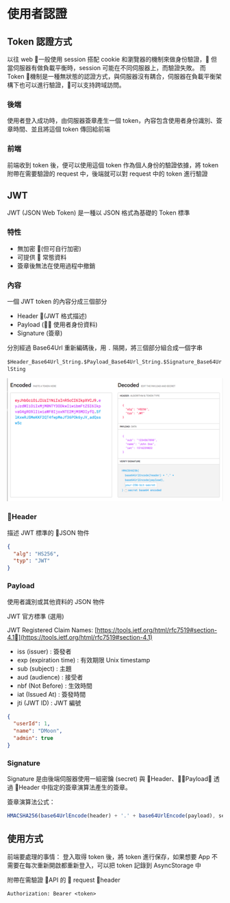 # 使用者認證

## Token 認證方式

以往 web 一般使用 session 搭配 cookie 和瀏覽器的機制來做身份驗證， 但當伺服器有做負載平衡時，session 可能在不同伺服器上，而驗證失敗。
而 Token 機制是一種無狀態的認證方式，與伺服器沒有耦合，伺服器在負載平衡架構下也可以進行驗證，可以支持跨域訪問。

### 後端

使用者登入成功時，由伺服器簽章產生一個 token，內容包含使用者身份識別、簽章時間、並且將這個 token 傳回給前端

### 前端

前端收到 token 後，便可以使用這個 token 作為個人身份的驗證依據，將 token 附帶在需要驗證的 request 中，後端就可以對 request 中的 token 進行驗證

## JWT

JWT (JSON Web Token) 是一種以 JSON 格式為基礎的 Token 標準

### 特性

- 無加密 (但可自行加密)
- 可提供  常態資料
- 簽章後無法在使用過程中撤銷

### 內容

一個 JWT token 的內容分成三個部分

- Header (JWT 格式描述)
- Payload ( 使用者身份資料)
- Signature (簽章)

分別經過 Base64Url 重新編碼後，用 `.` 隔開，將三個部分組合成一個字串

`$Header_Base64Url_String.$Payload_Base64Url_String.$Signature_Base64UrlSting`

![](assets/2018-09-17-21-17-50.png)

### Header

描述 JWT 標準的 JSON 物件

```JSON
{
  "alg": "HS256",
  "typ": "JWT"
}
```

### Payload

使用者識別或其他資料的 JSON 物件

JWT 官方標準 (選用)

JWT Registered Claim Names: [https://tools.ietf.org/html/rfc7519#section-4.1](https://tools.ietf.org/html/rfc7519#section-4.1)

- iss (issuer) : 簽發者
- exp (expiration time) : 有效期限 Unix timestamp
- sub (subject) : 主題
- aud (audience) : 接受者
- nbf (Not Before) : 生效時間
- iat (Issued At) : 簽發時間
- jti (JWT ID) : JWT 編號

```JSON
{
  "userId": 1,
  "name": "DMoon",
  "admin": true
}
```

### Signature

Signature 是由後端伺服器使用一組密鑰 (secret) 與 Header、Payload 透過 Header 中指定的簽章演算法產生的簽章。

簽章演算法公式：

```javascript
HMACSHA256(base64UrlEncode(header) + '.' + base64UrlEncode(payload), secret);
```

## 使用方式

前端要處理的事情：
登入取得 token 後，將 token 進行保存，如果想要 App 不需要在每次重新開啟都重新登入，可以把 token 記錄到 AsyncStorage 中

附帶在需驗證 API 的  request header

```text
Authorization: Bearer <token>
```

